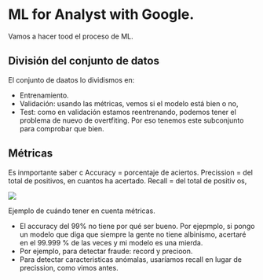 # ML for Analyst with Google.

Vamos a hacer tood el proceso de ML.

## División del conjunto de datos

El conjunto de daatos lo dividismos en:
- Entrenamiento.
- Validación: usando las métricas, vemos si el modelo está bien o no, 
- Test: como en validación estamos reentrenando, podemos tener el problema de nuevo de overtfiting. 
Por eso tenemos este subconjunto para comprobar que bien.

## Métricas

Es inmportante saber c
Accuracy = porcentaje de aciertos. 
Precission = del total de positivos, en cuantos ha acertado. 
Recall = del total de positiv os, 

![](https://www.digital-mr.com/media/cache/5e/b4/5eb4dbc50024c306e5f707736fd79c1e.png)

Ejemplo de cuándo tener en cuenta métricas.

* El accuracy del 99% no tiene por qué ser bueno. Por ejepmplo, si pongo un modelo que diga que siempre la gente 
no tiene albinismo, acertaré en el 99.999 % de las veces y mi modelo es una mierda.
* Por ejemplo, para detectar fraude: record y precioon.
* Para detectar caracteristicas anómalas, usaríamos recall en lugar de precission, como vimos antes.
